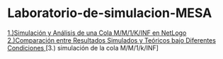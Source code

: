# Laboratorio-de-simulacion-MESA
[1.)Simulación y Análisis de una Cola M/M/1/K/INF en NetLogo   2.)Comparación entre Resultados Simulados y Teóricos bajo Diferentes Condiciones ](DiscreteEventSimulationQueuesandServers.pdf)
[3.)  simulación de la cola M/M/1/k/INF]
